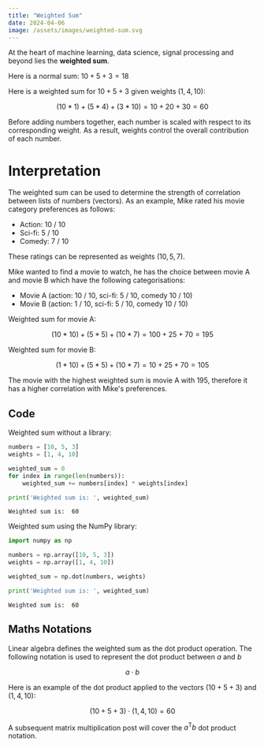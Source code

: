 ```yaml
---
title: "Weighted Sum"
date: 2024-04-06
image: /assets/images/weighted-sum.svg
---
```


At the heart of machine learning, data science, signal processing and beyond lies the **weighted sum**.  

Here is a normal sum: $10 + 5 + 3 = 18$

Here is a weighted sum for $10 + 5 + 3$ given weights $(1, 4, 10)$:

$$(10 * 1) + (5 * 4) + (3 * 10) = 10 + 20 + 30 = 60$$

Before adding numbers together, each number is scaled with respect to its corresponding weight. As a result, weights control the overall contribution of each number.

# Interpretation

The weighted sum can be used to determine the strength of correlation between lists of numbers (vectors). As an example, Mike rated his movie category preferences as follows:
- Action: 10 / 10
- Sci-fi: 5 / 10
- Comedy: 7 / 10

These ratings can be represented as weights $(10, 5, 7)$. 

Mike wanted to find a movie to watch, he has the choice between movie A and movie B which have the following categorisations: 
- Movie A (action: 10 / 10, sci-fi: 5 / 10, comedy 10 / 10)
- Movie B (action: 1 / 10, sci-fi: 5 / 10, comedy 10 / 10)

Weighted sum for movie A:

$$(10 * 10) + (5 * 5) + (10 * 7) = 100 + 25 + 70 = 195$$

Weighted sum for movie B:

$$(1 * 10) + (5 * 5) + (10 * 7) = 10 + 25 + 70 = 105$$

The movie with the highest weighted sum is movie A with 195, therefore it has a higher correlation with Mike's preferences.

## Code

Weighted sum without a library:


```python
numbers = [10, 5, 3]
weights = [1, 4, 10]

weighted_sum = 0
for index in range(len(numbers)):
    weighted_sum += numbers[index] * weights[index]

print('Weighted sum is: ', weighted_sum)
```

    Weighted sum is:  60
    

Weighted sum using the NumPy library:


```python
import numpy as np

numbers = np.array([10, 5, 3])
weights = np.array([1, 4, 10])

weighted_sum = np.dot(numbers, weights)

print('Weighted sum is: ', weighted_sum)
```

    Weighted sum is:  60
    

## Maths Notations

Linear algebra defines the weighted sum as the dot product operation. The following notation is used to represent the dot product between $a$ and $b$

$$
  a \cdot b
$$

Here is an example of the dot product applied to the vectors $(10 + 5 + 3)$ and $(1, 4, 10)$:

$$
  (10 + 5 + 3) \cdot (1, 4, 10) = 60
$$

A subsequent matrix multiplication post will cover the $a^\mathsf{T}b$ dot product notation. 
